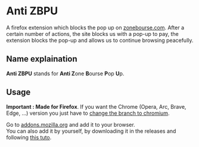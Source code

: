 # Anti ZBPU
A firefox extension which blocks the pop up on [zonebourse.com](https://www.zonebourse.com/).
After a certain number of actions, the site blocks us with a pop-up to pay, the extension blocks the pop-up and allows us to continue browsing peacefully.

## Name explaination
<b>Anti ZBPU</b> stands for <b>Anti Z</b>one <b>B</b>ourse <b>P</b>op <b>U</b>p.

## Usage
<b>Important : Made for Firefox</b>.
If you want the Chrome (Opera, Arc, Brave, Edge, ...) version you just have to [change the branch to chromium](https://github.com/Eliott-Srl/anti-zbpu/tree/chromium).


Go to [addons.mozilla.org](https://addons.mozilla.org/fr/firefox/addon/anti-zbpu/) and add it to your browser.
<br>
You can also add it by yourself, by downloading it in the releases and following [this tuto](https://developer.mozilla.org/enhr>-US/docs/Mozilla/Add-ons/WebExtensions/Your_first_WebExtension#installing).
